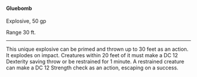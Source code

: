#### Gluebomb

Explosive, 50 gp

Range 30 ft.

---

This unique explosive can be primed and thrown up to 30 feet as an action. It explodes on impact. Creatures within 20 feet of it must make a DC 12 Dexterity saving throw or be restrained for 1 minute. A restrained creature can make a DC 12 Strength check as an action, escaping on a success.